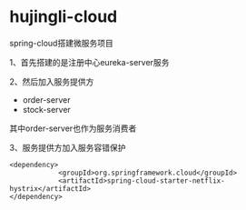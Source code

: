 # hujingli-cloud
spring-cloud搭建微服务项目


1、首先搭建的是注册中心eureka-server服务

2、然后加入服务提供方

  - order-server
  - stock-server

其中order-server也作为服务消费者

3、服务提供方加入服务容错保护

```
<dependency>
            <groupId>org.springframework.cloud</groupId>
            <artifactId>spring-cloud-starter-netflix-hystrix</artifactId>
</dependency>
```
